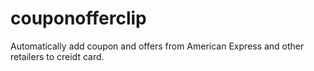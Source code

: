 # couponofferclip
Automatically add coupon and offers from American Express and other retailers to creidt card. 

